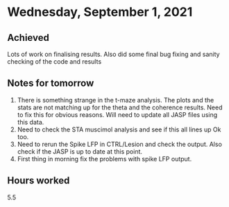 # Wednesday, September 1, 2021

## Achieved

Lots of work on finalising results.
Also did some final bug fixing and sanity checking of the code and results

## Notes for tomorrow

1. There is something strange in the t-maze analysis. The plots and the stats are not matching up for the theta and the coherence results. Need to fix this for obvious reasons. Will need to update all JASP files using this data.
2. Need to check the STA muscimol analysis and see if this all lines up Ok too.
3. Need to rerun the Spike LFP in CTRL/Lesion and check the output. Also check if the JASP is up to date at this point.
4. First thing in morning fix the problems with spike LFP output.

## Hours worked

5.5